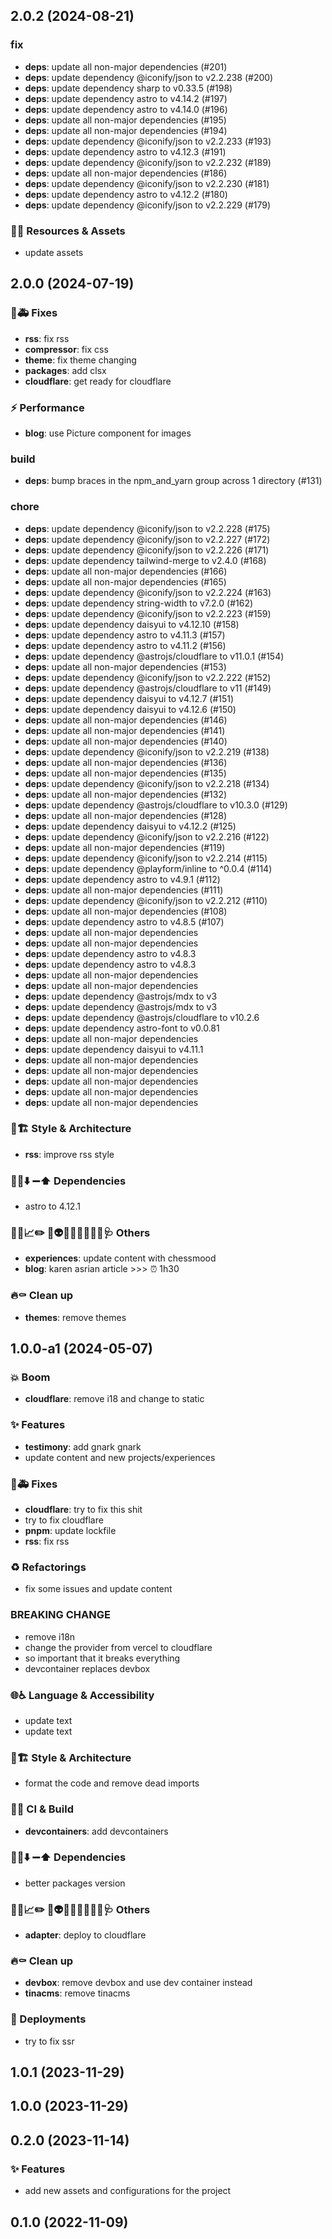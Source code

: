 ## 2.0.2 (2024-08-21)

### fix

- **deps**: update all non-major dependencies (#201)
- **deps**: update dependency @iconify/json to v2.2.238 (#200)
- **deps**: update dependency sharp to v0.33.5 (#198)
- **deps**: update dependency astro to v4.14.2 (#197)
- **deps**: update dependency astro to v4.14.0 (#196)
- **deps**: update all non-major dependencies (#195)
- **deps**: update all non-major dependencies (#194)
- **deps**: update dependency @iconify/json to v2.2.233 (#193)
- **deps**: update dependency astro to v4.12.3 (#191)
- **deps**: update dependency @iconify/json to v2.2.232 (#189)
- **deps**: update all non-major dependencies (#186)
- **deps**: update dependency @iconify/json to v2.2.230 (#181)
- **deps**: update dependency astro to v4.12.2 (#180)
- **deps**: update dependency @iconify/json to v2.2.229 (#179)

### 🚚🍱 Resources & Assets

- update assets

## 2.0.0 (2024-07-19)

### 🐛🚑️ Fixes

- **rss**: fix rss
- **compressor**: fix css
- **theme**: fix theme changing
- **packages**: add clsx
- **cloudflare**: get ready for cloudflare

### ⚡️ Performance

- **blog**: use Picture component for images

### build

- **deps**: bump braces in the npm_and_yarn group across 1 directory (#131)

### chore

- **deps**: update dependency @iconify/json to v2.2.228 (#175)
- **deps**: update dependency @iconify/json to v2.2.227 (#172)
- **deps**: update dependency @iconify/json to v2.2.226 (#171)
- **deps**: update dependency tailwind-merge to v2.4.0 (#168)
- **deps**: update all non-major dependencies (#166)
- **deps**: update all non-major dependencies (#165)
- **deps**: update dependency @iconify/json to v2.2.224 (#163)
- **deps**: update dependency string-width to v7.2.0 (#162)
- **deps**: update dependency @iconify/json to v2.2.223 (#159)
- **deps**: update dependency daisyui to v4.12.10 (#158)
- **deps**: update dependency astro to v4.11.3 (#157)
- **deps**: update dependency astro to v4.11.2 (#156)
- **deps**: update dependency @astrojs/cloudflare to v11.0.1 (#154)
- **deps**: update all non-major dependencies (#153)
- **deps**: update dependency @iconify/json to v2.2.222 (#152)
- **deps**: update dependency @astrojs/cloudflare to v11 (#149)
- **deps**: update dependency daisyui to v4.12.7 (#151)
- **deps**: update dependency daisyui to v4.12.6 (#150)
- **deps**: update all non-major dependencies (#146)
- **deps**: update all non-major dependencies (#141)
- **deps**: update all non-major dependencies (#140)
- **deps**: update dependency @iconify/json to v2.2.219 (#138)
- **deps**: update all non-major dependencies (#136)
- **deps**: update all non-major dependencies (#135)
- **deps**: update dependency @iconify/json to v2.2.218 (#134)
- **deps**: update all non-major dependencies (#132)
- **deps**: update dependency @astrojs/cloudflare to v10.3.0 (#129)
- **deps**: update all non-major dependencies (#128)
- **deps**: update dependency daisyui to v4.12.2 (#125)
- **deps**: update dependency @iconify/json to v2.2.216 (#122)
- **deps**: update all non-major dependencies (#119)
- **deps**: update dependency @iconify/json to v2.2.214 (#115)
- **deps**: update dependency @playform/inline to ^0.0.4 (#114)
- **deps**: update dependency astro to v4.9.1 (#112)
- **deps**: update all non-major dependencies (#111)
- **deps**: update dependency @iconify/json to v2.2.212 (#110)
- **deps**: update all non-major dependencies (#108)
- **deps**: update dependency astro to v4.8.5 (#107)
- **deps**: update all non-major dependencies
- **deps**: update all non-major dependencies
- **deps**: update dependency astro to v4.8.3
- **deps**: update dependency astro to v4.8.3
- **deps**: update all non-major dependencies
- **deps**: update all non-major dependencies
- **deps**: update dependency @astrojs/mdx to v3
- **deps**: update dependency @astrojs/mdx to v3
- **deps**: update dependency @astrojs/cloudflare to v10.2.6
- **deps**: update dependency astro-font to v0.0.81
- **deps**: update all non-major dependencies
- **deps**: update dependency daisyui to v4.11.1
- **deps**: update all non-major dependencies
- **deps**: update all non-major dependencies
- **deps**: update all non-major dependencies
- **deps**: update all non-major dependencies
- **deps**: update all non-major dependencies

### 🎨🏗️ Style & Architecture

- **rss**: improve rss style

### 📌➕⬇️ ➖⬆️  Dependencies

- astro to 4.12.1

### 🔐🚧📈✏️ 💩👽️🍻💬🥚🌱🚩🥅🩺 Others

- **experiences**: update content with chessmood
- **blog**: karen asrian article >>> ⏰ 1h30

### 🔥⚰️  Clean up

- **themes**: remove themes

## 1.0.0-a1 (2024-05-07)

### 💥 Boom

- **cloudflare**: remove i18 and change to static

### ✨ Features

- **testimony**: add gnark gnark
- update content and new projects/experiences

### 🐛🚑️ Fixes

- **cloudflare**: try to fix this shit
- try to fix cloudflare
- **pnpm**: update lockfile
- **rss**: fix rss

### ♻️  Refactorings

- fix some issues and update content

### BREAKING CHANGE

- remove i18n
- change the provider from vercel to cloudflare
- so important that it breaks everything
- devcontainer replaces devbox

### 🌐♿️ Language & Accessibility

- update text
- update text

### 🎨🏗️ Style & Architecture

- format the code and remove dead imports

### 💚👷 CI & Build

- **devcontainers**: add devcontainers

### 📌➕⬇️ ➖⬆️  Dependencies

- better packages version

### 🔐🚧📈✏️ 💩👽️🍻💬🥚🌱🚩🥅🩺 Others

- **adapter**: deploy to cloudflare

### 🔥⚰️  Clean up

- **devbox**: remove devbox and use dev container instead
- **tinacms**: remove tinacms

### 🚀 Deployments

- try to fix ssr

## 1.0.1 (2023-11-29)

## 1.0.0 (2023-11-29)

## 0.2.0 (2023-11-14)

### ✨ Features

- add new assets and configurations for the project

## 0.1.0 (2022-11-09)
